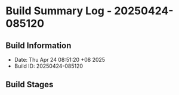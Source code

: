 # Build Summary Log - 20250424-085120

## Build Information
- Date: Thu Apr 24 08:51:20 +08 2025
- Build ID: 20250424-085120

## Build Stages

